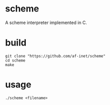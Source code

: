 # scheme

A scheme interpreter implemented in C.

# build

```
git clone "https://github.com/af-inet/scheme"
cd scheme
make
```

# usage

```
./scheme <filename>
```
